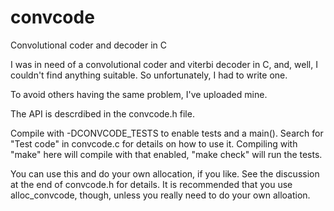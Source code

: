 # convcode
Convolutional coder and decoder in C

I was in need of a convolutional coder and viterbi decoder in C, and,
well, I couldn't find anything suitable.  So unfortunately, I had to
write one.

To avoid others having the same problem, I've uploaded mine.

The API is descrdibed in the convcode.h file.

Compile with -DCONVCODE_TESTS to enable tests and a main().  Search
for "Test code" in convcode.c for details on how to use it.  Compiling
with "make" here will compile with that enabled, "make check" will run
the tests.

You can use this and do your own allocation, if you like.  See the
discussion at the end of convcode.h for details.  It is recommended
that you use alloc_convcode, though, unless you really need to do your
own alloation.